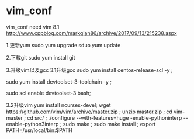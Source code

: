 # vim_conf
vim_conf
need vim 8.1
http://www.cppblog.com/markqian86/archive/2017/09/13/215238.aspx

1.更新yum
sudo yum upgrade sduo yum update

2.下载git
sudo yum install git

3.升级vim以及gcc
3.1升级gcc
sudo yum install centos-release-scl -y  ;

sudo yum install devtoolset-3-toolchain -y ;

sudo scl enable devtoolset-3 bash;


3.2升级vim
yum install ncurses-devel;
wget https://github.com/vim/vim/archive/master.zip ;
unzip master.zip ;
cd vim-master ;
cd src/ ;
./configure --with-features=huge -enable-pythoninterp --enable-python3interp ;
sudo make ;
sudo make install ;
export PATH=/usr/local/bin:$PATH

